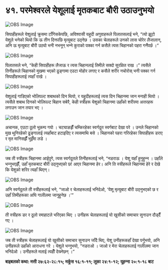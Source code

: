 # ४१. परमेश्‍वरले येशूलाई मृतकबाट बौरी उठाउनुभयो

![OBS Image](https://cdn.door43.org/obs/jpg/360px/obs-en-41-01.jpg)

सिपाहीहरूले येशूलाई क्रूसमा टाँगिसकेपछि, अविश्‍वासी यहूदी अगुवाहरूले पिलातसलाई भने, “त्यो झूटो येशूले भनेको थियो कि ऊ तीन दिनपछि मृत्युबाट उठ्नेछ । उसका चेलाहरूले उनको लास चोरेर लैजालान्, अनि ऊ मृत्युबाट बौरी उठ्यो भनी नभनून् भन्‍ने कुराको पक्का गर्न कसैले त्यस चिहानको पहरा गर्नैपर्छ ।”

![OBS Image](https://cdn.door43.org/obs/jpg/360px/obs-en-41-02.jpg)

पिलातसले भने, “केही सिपाहीहरू लैजाऊ र त्यस चिहानलाई तिमीले सक्दो सुरक्षित राख ।” त्यसैले तिनीहरूले चिहानको मुखमा भएको ढुङ्गामा एउटा मोहोर लगाए र कसैले शरीर नचोरोस् भनी पक्का गर्न सिपाहीहरूलाई त्यहाँ राखे ।

![OBS Image](https://cdn.door43.org/obs/jpg/360px/obs-en-41-03.jpg)

येशूलाई गाडिएको भोलिपल्ट शबाथको दिन थियो, र यहूदीहरूलाई त्यस दिन चिहानमा जान मनाही थियो । त्यसैले शबाथ दिनको भोलिपल्ट बिहान सबेरै, केही स्‍त्रीहरू येशूको चिहानमा उहाँको शरीरमा अत्तरहरू लगाउन जान तयार भए ।

![OBS Image](https://cdn.door43.org/obs/jpg/360px/obs-en-41-04.jpg)

अचानक, एउटा ठूलो भूकम्प गयो । चट्याङझैँ चम्किरहेका स्वर्गदूत स्वर्गबाट देखा परे । उनले चिहानको मुख थुनिरहेको ढुङ्गालाई त्यहाँबाट हटाइदिए र त्यसमाथि बसे । चिहानको पहरा गरिरहेका सिपाहीहरू डराए र मृत मानिसझैँ भुईँमा लडे ।

![OBS Image](https://cdn.door43.org/obs/jpg/360px/obs-en-41-05.jpg)

जब ती स्त्रीहरू चिहानमा आईपुगे, त्यस स्वर्गदूतले तिनीहरूलाई भने, “नडराऊ । येशू यहाँ हुनुहुन्‍न । उहाँले भन्‍नुभएझैँ, उहाँ मृतकबाट बौरी उठ्नुभएको छ! आएर चिहानमा हेर। अनि ति स्त्रीहरूले चिहानमा हेरे र देखे कि येशुको शरिर त्यहाँ थिएन्।

![OBS Image](https://cdn.door43.org/obs/jpg/360px/obs-en-41-06.jpg)

अनि स्वर्गदूतले ती स्त्रीहरूलाई भने, “जाओ र चेलाहरूलाई भनिदेओ, ‘येशू मृत्युबाट बौरी उठ्नुभएको छ र उहाँ तिमीहरूका अघि गालीलमा जानुहुनेछ ।’”

![OBS Image](https://cdn.door43.org/obs/jpg/360px/obs-en-41-07.jpg)

ती स्त्रीहरू डर र ठूलो रमाहाटले भरिएका थिए । उनीहरू चेलाहरूलाई यो खुसीको समाचार सुनाउन दौड्दैँ गए ।

![OBS Image](https://cdn.door43.org/obs/jpg/360px/obs-en-41-08.jpg)

जब ती स्त्रीहरू चेलाहरूलाई यो खुसीको समाचार सुनाउन जाँदै थिए, येशू उनीहरूकहाँ देखा पर्नुभयो, अनि उनीहरूले उहाँको आराधना गरे । येशूले भन्‍नुभयो, “नडराओ । जाओ र मेरा चेलाहरूलाई गालीलमा जान भनिदेओ । उनीहरूले मलाई त्यहीँ देख्‍नेछन् ।”

__बाइबलको कथा: मत्ती २७:६२-२८:१५; मर्कूस १६:१-११; लूका २४:१-१२; यूहन्‍ना २०:१-१८ बाट__
